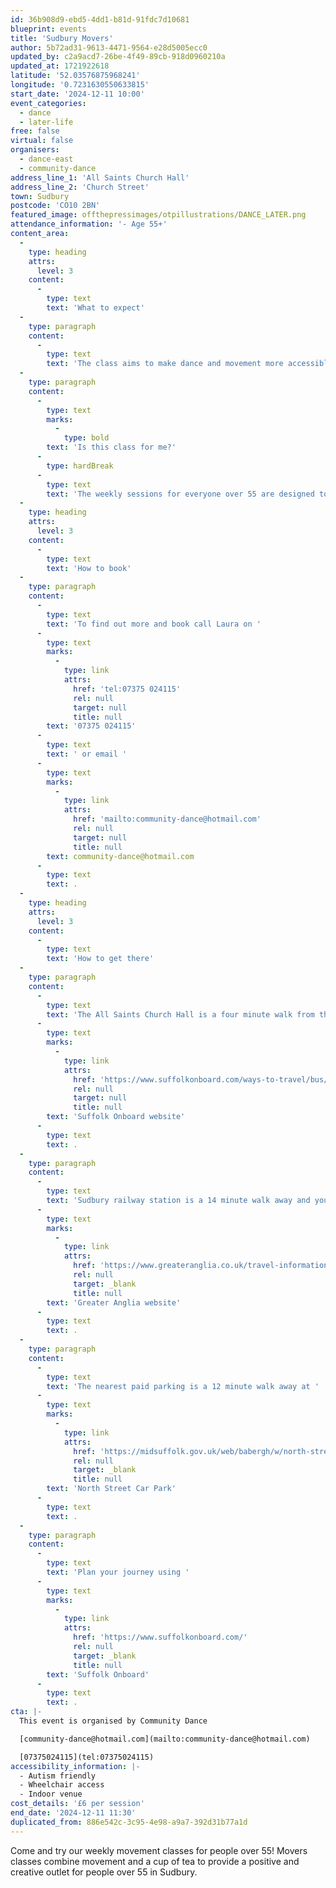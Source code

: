 ```yaml
---
id: 36b908d9-ebd5-4dd1-b81d-91fdc7d10681
blueprint: events
title: 'Sudbury Movers'
author: 5b72ad31-9613-4471-9564-e28d5005ecc0
updated_by: c2a9acd7-26be-4f49-89cb-918d0960210a
updated_at: 1721922618
latitude: '52.03576875968241'
longitude: '0.7231630550633815'
start_date: '2024-12-11 10:00'
event_categories:
  - dance
  - later-life
free: false
virtual: false
organisers:
  - dance-east
  - community-dance
address_line_1: 'All Saints Church Hall'
address_line_2: 'Church Street'
town: Sudbury
postcode: 'CO10 2BN'
featured_image: offthepressimages/otpillustrations/DANCE_LATER.png
attendance_information: '- Age 55+'
content_area:
  -
    type: heading
    attrs:
      level: 3
    content:
      -
        type: text
        text: 'What to expect'
  -
    type: paragraph
    content:
      -
        type: text
        text: 'The class aims to make dance and movement more accessible by pairing the activity with the chance to meet new people in a friendly and relaxed environment. Led by a team of professional dance artists, the Movers classes gives people the opportunity to socialise and get moving in a fun and relaxed environment.'
  -
    type: paragraph
    content:
      -
        type: text
        marks:
          -
            type: bold
        text: 'Is this class for me?'
      -
        type: hardBreak
      -
        type: text
        text: 'The weekly sessions for everyone over 55 are designed to boost mental and physical health and include a chance to socialise and connect with others, but most importantly to have fun. Sessions will be led by an experienced dance artist and are suitable for all levels of mobility. No dance experience is necessary.'
  -
    type: heading
    attrs:
      level: 3
    content:
      -
        type: text
        text: 'How to book'
  -
    type: paragraph
    content:
      -
        type: text
        text: 'To find out more and book call Laura on '
      -
        type: text
        marks:
          -
            type: link
            attrs:
              href: 'tel:07375 024115'
              rel: null
              target: null
              title: null
        text: '07375 024115'
      -
        type: text
        text: ' or email '
      -
        type: text
        marks:
          -
            type: link
            attrs:
              href: 'mailto:community-dance@hotmail.com'
              rel: null
              target: null
              title: null
        text: community-dance@hotmail.com
      -
        type: text
        text: .
  -
    type: heading
    attrs:
      level: 3
    content:
      -
        type: text
        text: 'How to get there'
  -
    type: paragraph
    content:
      -
        type: text
        text: 'The All Saints Church Hall is a four minute walk from the nearest bus stop, and you can find up-to-date times on the '
      -
        type: text
        marks:
          -
            type: link
            attrs:
              href: 'https://www.suffolkonboard.com/ways-to-travel/bus/bus-timetable-updates/'
              rel: null
              target: null
              title: null
        text: 'Suffolk Onboard website'
      -
        type: text
        text: .
  -
    type: paragraph
    content:
      -
        type: text
        text: 'Sudbury railway station is a 14 minute walk away and you can find times on the '
      -
        type: text
        marks:
          -
            type: link
            attrs:
              href: 'https://www.greateranglia.co.uk/travel-information/station-information/suy'
              rel: null
              target: _blank
              title: null
        text: 'Greater Anglia website'
      -
        type: text
        text: .
  -
    type: paragraph
    content:
      -
        type: text
        text: 'The nearest paid parking is a 12 minute walk away at '
      -
        type: text
        marks:
          -
            type: link
            attrs:
              href: 'https://midsuffolk.gov.uk/web/babergh/w/north-street-car-park-1'
              rel: null
              target: _blank
              title: null
        text: 'North Street Car Park'
      -
        type: text
        text: .
  -
    type: paragraph
    content:
      -
        type: text
        text: 'Plan your journey using '
      -
        type: text
        marks:
          -
            type: link
            attrs:
              href: 'https://www.suffolkonboard.com/'
              rel: null
              target: _blank
              title: null
        text: 'Suffolk Onboard'
      -
        type: text
        text: .
cta: |-
  This event is organised by Community Dance

  [community-dance@hotmail.com](mailto:community-dance@hotmail.com)

  [07375024115](tel:07375024115)
accessibility_information: |-
  - Autism friendly
  - Wheelchair access
  - Indoor venue
cost_details: '£6 per session'
end_date: '2024-12-11 11:30'
duplicated_from: 886e542c-3c95-4e98-a9a7-392d31b77a1d
---
```

Come and try our weekly movement classes for people over 55! Movers classes combine movement and a cup of tea to provide a positive and creative outlet for people over 55 in Sudbury.
